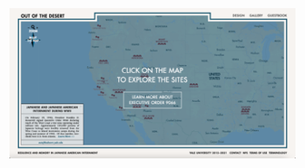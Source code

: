 ![Main Page](https://github.com/MMoon2/MMoon2/blob/f2adb4ed48d1c4c5fe73a405f44192161be41262/images/Main%20Page.png)
